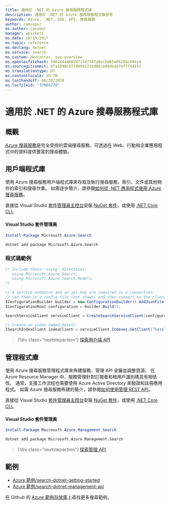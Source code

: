 ```yaml
---
title: 適用於 .NET 的 Azure 搜尋服務程式庫
description: 適用於 .NET 的 Azure 搜尋服務程式庫參考
keywords: Azure, .NET, SDK, API, 搜尋服務
author: camsoper
ms.author: casoper
manager: wpickett
ms.date: 10/19/2017
ms.topic: reference
ms.devlang: dotnet
ms.service: search
ms.custom: devcenter, svc-overview
ms.openlocfilehash: 5062d444b859711d7f87a0ecbd65e6b204c04b16
ms.sourcegitcommit: bfa1898c97798991215d08ce89dea87efff44157
ms.translationtype: HT
ms.contentlocale: zh-TW
ms.lasthandoff: 06/28/2018
ms.locfileid: "37065278"
---
```

# <a name="azure-search-libraries-for-net"></a>適用於 .NET 的 Azure 搜尋服務程式庫

## <a name="overview"></a>概觀

[Azure 搜尋服務](https://docs.microsoft.com/azure/search/search-what-is-azure-search)是完全受控的雲端搜尋服務，可透過在 Web、行動和企業應用程式中的資料提供豐富的搜尋體驗。

## <a name="client-library"></a>用戶端程式庫

使用 Azure 搜尋服務用戶端程式庫來存取及執行搜尋服務、索引、文件或其他物件的索引和搜尋作業。 如需逐步簡介，請參閱[如何從 .NET 應用程式使用 Azure 搜尋服務](https://docs.microsoft.com/azure/search/search-howto-dotnet-sdk)。

直接從 Visual Studio [套件管理員主控台][PackageManager]安裝 [NuGet 套件](https://www.nuget.org/packages/Microsoft.Azure.Search)，或使用 [.NET Core CLI][DotNetCLI]。

#### <a name="visual-studio-package-manager"></a>Visual Studio 套件管理員

```powershell
Install-Package Microsoft.Azure.Search
```

```bash
dotnet add package Microsoft.Azure.Search
```

### <a name="code-example"></a>程式碼範例

```csharp
/* Include these 'using' directives:
   using Microsoft.Azure.Search;
   using Microsoft.Azure.Search.Models;
*/

// A service endpoint and an api-key are required on a connection.
// Set them in a config file (not shown) and then connect to the client.
IConfigurationBuilder builder = new ConfigurationBuilder().AddJsonFile("appsettings.json");
IConfigurationRoot configuration = builder.Build();

SearchServiceClient serviceClient = CreateSearchServiceClient(configuration);

// Create an index named hotels
ISearchIndexClient indexClient = serviceClient.Indexes.GetClient("hotels");

```

> [!div class="nextstepaction"]
> [探索用戶端 API](/dotnet/api/overview/azure/search/client)


## <a name="management-library"></a>管理程式庫

使用 Azure 搜尋服務管理程式庫來佈建服務、管理 API 金鑰並調整資源。 在 Azure Resource Manager 中，服務管理針對訂閱者和租用戶識別碼具有相依性。 通常，支援工作流程也需要使用 Azure Active Directory 來驗證和註冊應用程式。 如需 Azure 搜尋服務佈建的簡介，請參閱[如何使用管理 REST API](https://docs.microsoft.com/rest/api/searchmanagement/search-howto-management-rest-api)。

直接從 Visual Studio [套件管理員主控台][PackageManager]安裝 [NuGet 套件](https://www.nuget.org/packages/Microsoft.Azure.Management.Search)，或使用 [.NET Core CLI][DotNetCLI]。

#### <a name="visual-studio-package-manager"></a>Visual Studio 套件管理員

```powershell
Install-Package Microsoft.Azure.Management.Search
```

```bash
dotnet add package Microsoft.Azure.Management.Search
```

> [!div class="nextstepaction"]
> [探索管理 API](/dotnet/api/overview/azure/search/management)

## <a name="samples"></a>範例

 + [Azure 範例/search-dotnet-getting-started](https://github.com/Azure-Samples/search-dotnet-getting-started)
 + [Azure 範例/search-dotnet-management-api](https://github.com/Azure-Samples/search-dotnet-management-api)

在 Github 的 [Azure 範例存放庫](https://github.com/Azure-Samples/)上尋找更多搜尋範例。

[PackageManager]: https://docs.microsoft.com/nuget/tools/package-manager-console
[DotNetCLI]: https://docs.microsoft.com/dotnet/core/tools/dotnet-add-package
